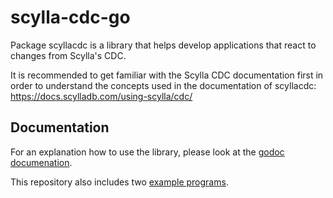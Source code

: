 # scylla-cdc-go

Package scyllacdc is a library that helps develop applications that react
to changes from Scylla's CDC.

It is recommended to get familiar with the Scylla CDC documentation first
in order to understand the concepts used in the documentation of scyllacdc:
https://docs.scylladb.com/using-scylla/cdc/

## Documentation

For an explanation how to use the library, please look at the [godoc documenation](https://godoc.org/github.com/scylladb/scylla-cdc-go).

This repository also includes two [example programs](examples).
